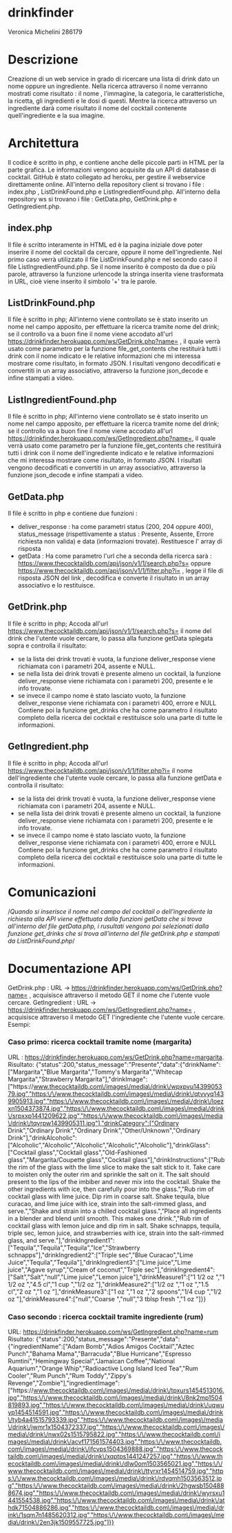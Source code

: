 # drinkfinder
Veronica Michelini 286179
# Descrizione
Creazione di un web service in grado di ricercare una lista di drink dato un nome oppure un ingrediente.
Nella ricerca attraverso il nome verranno mostrati come risultato : il nome , l'immagine, la categoria, le caratteristiche, la ricetta, gli ingredienti e le dosi di questi.
Mentre la ricerca attraverso un ingrediente darà come risultato il nome del cocktail contenente quell'ingrediente e la sua imagine.
# Architettura
Il codice è scritto in php, e contiene anche delle piccole parti in HTML per la parte grafica. Le informazioni vengono acquisite da un API di database di cocktail. GitHub è stato collegato ad heroku, per gestire il webservice direttamente online.
All'interno della repository client si trovano i file : index.php , ListDrinkFound.php e ListIngredientFound.php.
All'interno della repository ws si trovano i file : GetData.php, GetDrink.php e GetIngredient.php.
## index.php
Il file è scritto interamente in HTML ed è la pagina iniziale dove poter inserire il nome del cocktail da cercare, oppure il nome dell'ingrediente. Nel primo caso verrà utilizzato il file ListDrinkFound.php e nel secondo caso il file ListIngredientFound.php.
Se il nome inserito è composto da due o più parole, attraverso la funzione urlencode la stringa inserita viene trasformata in URL, cioè viene inserito il simbolo '+' tra le parole.
## ListDrinkFound.php 
Il file è scritto in php; All'interno viene controllato se è stato inserito un nome nel campo apposito, per effettuare la ricerca tramite nome del drink; se il controllo va a buon fine il nome viene accodato all'url https://drinkfinder.herokuapp.com/ws/GetDrink.php?name= , il quale verrà usato come parametro per la funzione file_get_contents che restituirà tutti i drink con il nome indicato e le relative informazioni che mi interessa mostrare come risultato, in formato JSON.
I risultati vengono decodificati e convertiti in un array associativo, attraverso la funzione json_decode e infine stampati a video.
## ListIngredientFound.php
Il file è scritto in php; All'interno viene controllato se è stato inserito un nome nel campo apposito, per effettuare la ricerca tramite nome del drink; se il controllo va a buon fine il nome viene accodato all'url https://drinkfinder.herokuapp.com/ws/GetIngredient.php?name=, il quale verrà usato come parametro per la funzione file_get_contents che restituirà tutti i drink con il nome dell'ingrediente indicato e le relative informazioni che mi interessa mostrare come risultato, in formato JSON.
I risultati vengono decodificati e convertiti in un array associativo, attraverso la funzione json_decode e infine stampati a video.
## GetData.php
Il file è scritto in php e contiene due funzioni : 
- deliver_response : ha come parametri status (200, 204 oppure 400), status_message (rispettivamente a status : Presente, Assente, Errore richiesta non valida) e data (informazioni trovate). Restituesce l' array di risposta
- getData : Ha come parametro l'url che a seconda della ricerca sarà : https://www.thecocktaildb.com/api/json/v1/1/search.php?s= oppure https://www.thecocktaildb.com/api/json/v1/1/filter.php?i= , legge il file di risposta JSON del link , decodifica e converte il risultato in un array associativo e lo restituisce.
## GetDrink.php
Il file è scritto in php; Accoda all'url https://www.thecocktaildb.com/api/json/v1/1/search.php?s= il nome del drink che l'utente vuole cercare, lo passa alla funzione getData spiegata sopra e controlla il risultato:
- se la lista dei drink trovati è vuota, la funzione deliver_response viene richiamata con i parametri 204, assente e NULL.
- se nella lista dei drink trovati è presente almeno un cocktail, la funzione deliver_response viene richiamata con i parametri 200, presente e le info trovate.
- se invece il campo nome è stato lasciato vuoto, la funzione deliver_response viene richiamata con i parametri 400, errore e NULL
Contiene poi la funzione get_drinks che ha come parametro il risultato completo della ricerca dei cocktail e restituisce solo una parte di tutte le informazioni.
## GetIngredient.php
Il file è scritto in php; Accoda all'url https://www.thecocktaildb.com/api/json/v1/1/filter.php?i= il nome dell'ingrediente che l'utente vuole cercare, lo passa alla funzione getData e controlla il risultato:
- se la lista dei drink trovati è vuota, la funzione deliver_response viene richiamata con i parametri 204, assente e NULL.
- se nella lista dei drink trovati è presente almeno un cocktail, la funzione deliver_response viene richiamata con i parametri 200, presente e le info trovate.
- se invece il campo nome è stato lasciato vuoto, la funzione deliver_response viene richiamata con i parametri 400, errore e NULL
Contiene poi la funzione get_drinks che ha come parametro il risultato completo della ricerca dei cocktail e restituisce solo una parte di tutte le informazioni.
# Comunicazioni
/*Quando si inserisce il nome nel campo del cocktail o dell'ingrediente la richiesta alla API viene effettuata dalla funzioni getData che si trova all'interno del file getData.php, i rusultati vengono poi selezionati dalla funzione get_drinks che si trova all'interno del file getDrink.php e stampati da ListDrinkFound.php*/
# Documentazione API
GetDrink.php : URL -> https://drinkfinder.herokuapp.com/ws/GetDrink.php?name= , acquisisce attraverso il metodo GET il nome che l'utente vuole cercare.
GetIngredient : URL -> https://drinkfinder.herokuapp.com/ws/GetIngredient.php?name= , acquisisce attraverso il metodo GET l'ingrediente che l'utente vuole cercare.
Esempi:
### Caso primo: ricerca cocktail tramite nome (margarita)
URL : https://drinkfinder.herokuapp.com/ws/GetDrink.php?name=margarita.
Risultato:
{"status":200,"status_message":"Presente","data":{"drinkName":["Margarita","Blue Margarita","Tommy's Margarita","Whitecap Margarita","Strawberry Margarita"],"drinkImage":["https:\/\/www.thecocktaildb.com\/images\/media\/drink\/wpxpvu1439905379.jpg","https:\/\/www.thecocktaildb.com\/images\/media\/drink\/qtvvyq1439905913.jpg","https:\/\/www.thecocktaildb.com\/images\/media\/drink\/loezxn1504373874.jpg","https:\/\/www.thecocktaildb.com\/images\/media\/drink\/srpxxp1441209622.jpg","https:\/\/www.thecocktaildb.com\/images\/media\/drink\/tqyrpw1439905311.jpg"],"drinkCategory":["Ordinary Drink","Ordinary Drink","Ordinary Drink","Other\/Unknown","Ordinary Drink"],"drinkAlcoholic":["Alcoholic","Alcoholic","Alcoholic","Alcoholic","Alcoholic"],"drinkGlass":["Cocktail glass","Cocktail glass","Old-Fashioned glass","Margarita\/Coupette glass","Cocktail glass"],"drinkInstructions":["Rub the rim of the glass with the lime slice to make the salt stick to it. Take care to moisten only the outer rim and sprinkle the salt on it. The salt should present to the lips of the imbiber and never mix into the cocktail. Shake the other ingredients with ice, then carefully pour into the glass.","Rub rim of cocktail glass with lime juice. Dip rim in coarse salt. Shake tequila, blue curacao, and lime juice with ice, strain into the salt-rimmed glass, and serve.","Shake and strain into a chilled cocktail glass.","Place all ingredients in a blender and blend until smooth. This makes one drink.","Rub rim of cocktail glass with lemon juice and dip rim in salt. Shake schnapps, tequila, triple sec, lemon juice, and strawberries with ice, strain into the salt-rimmed glass, and serve."],"drinkIngredient1":["Tequila","Tequila","Tequila","Ice","Strawberry schnapps"],"drinkIngredient2":["Triple sec","Blue Curacao","Lime Juice","Tequila","Tequila"],"drinkIngredient3":["Lime juice","Lime juice","Agave syrup","Cream of coconut","Triple sec"],"drinkIngredient4":["Salt","Salt","null","Lime juice","Lemon juice"],"drinkMeasure1":["1 1\/2 oz ","1 1\/2 oz ","4.5 cl","1 cup ","1\/2 oz "],"drinkMeasure2":["1\/2 oz ","1 oz ","1.5 cl","2 oz ","1 oz "],"drinkMeasure3":["1 oz ","1 oz ","2 spoons","1\/4 cup ","1\/2 oz "],"drinkMeasure4":["null","Coarse ","null","3 tblsp fresh ","1 oz "]}}

### Caso secondo : ricerca cocktail tramite ingrediente (rum)
URL: https://drinkfinder.herokuapp.com/ws/GetIngredient.php?name=rum
Risultato:
{"status":200,"status_message":"Presente","data":{"ingredientName":["Adam Bomb","Adios Amigos Cocktail","Aztec Punch","Bahama Mama","Barracuda","Blue Hurricane","Espresso Rumtini","Hemingway Special","Jamaican Coffee","National Aquarium","Orange Whip","Radioactive Long Island Iced Tea","Rum Cooler","Rum Punch","Rum Toddy","Zippy's Revenge","Zombie"],"ingredientImage":["https:\/\/www.thecocktaildb.com\/images\/media\/drink\/tpxurs1454513016.jpg","https:\/\/www.thecocktaildb.com\/images\/media\/drink\/8nk2mp1504819893.jpg","https:\/\/www.thecocktaildb.com\/images\/media\/drink\/uqwuyp1454514591.jpg","https:\/\/www.thecocktaildb.com\/images\/media\/drink\/tyb4a41515793339.jpg","https:\/\/www.thecocktaildb.com\/images\/media\/drink\/jwmr1x1504372337.jpg","https:\/\/www.thecocktaildb.com\/images\/media\/drink\/nwx02s1515795822.jpg","https:\/\/www.thecocktaildb.com\/images\/media\/drink\/acvf171561574403.jpg","https:\/\/www.thecocktaildb.com\/images\/media\/drink\/jfcvps1504369888.jpg","https:\/\/www.thecocktaildb.com\/images\/media\/drink\/xqptps1441247257.jpg","https:\/\/www.thecocktaildb.com\/images\/media\/drink\/dlw0om1503565021.jpg","https:\/\/www.thecocktaildb.com\/images\/media\/drink\/ttyrxr1454514759.jpg","https:\/\/www.thecocktaildb.com\/images\/media\/drink\/rdvqmh1503563512.jpg","https:\/\/www.thecocktaildb.com\/images\/media\/drink\/2hgwsb1504888674.jpg","https:\/\/www.thecocktaildb.com\/images\/media\/drink\/wyrsxu1441554538.jpg","https:\/\/www.thecocktaildb.com\/images\/media\/drink\/athdk71504886286.jpg","https:\/\/www.thecocktaildb.com\/images\/media\/drink\/1sqm7n1485620312.jpg","https:\/\/www.thecocktaildb.com\/images\/media\/drink\/2en3jk1509557725.jpg"]}}





